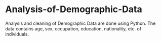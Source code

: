 # Analysis-of-Demographic-Data
Analysis and cleaning of Demographic Data are done using Python. The data contains age, sex, occupation, education, nationality, etc. of individuals.

